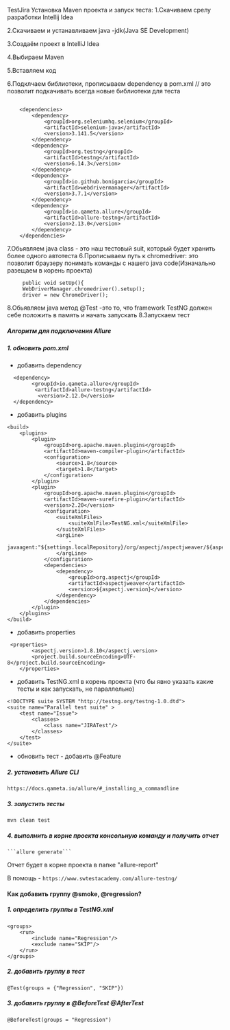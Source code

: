 TestJira
Установка Maven проекта и запуск теста:
1.Cкачиваем срелу разработки Intellij Idea

2.Скачиваем и устанавливаем java -jdk(Java SE Development)

3.Создаём проект в IntelliJ Idea

4.Выбираем Maven

5.Вставляем код

6.Подклчаем библиотеки, прописываем dependency в pom.xml // это позволит подкачивать всегда новые библиотеки для теста
```
 
    <dependencies>
        <dependency>
            <groupId>org.seleniumhq.selenium</groupId>
            <artifactId>selenium-java</artifactId>
            <version>3.141.5</version>
        </dependency>
        <dependency>
            <groupId>org.testng</groupId>
            <artifactId>testng</artifactId>
            <version>6.14.3</version>
        </dependency>
        <dependency>
            <groupId>io.github.bonigarcia</groupId>
            <artifactId>webdrivermanager</artifactId>
            <version>3.7.1</version>
        </dependency>
        <dependency>
            <groupId>io.qameta.allure</groupId>
            <artifactId>allure-testng</artifactId>
            <version>2.13.0</version>
        </dependency>
    </dependencies>
```    
7.Обьявляем java class - это наш тестовый suit, который будет хранить более одного автотеста 6.Прописываем путь к chromedriver: это позволит браузеру понимать команды с нашего java code(Изначально разещаем в корень проекта)
```   
     public void setUp(){
     WebDriverManager.chromedriver().setup();
     driver = new ChromeDriver();
```        
     
8.Обьявляем java метод @Test -это то, что framework TestNG должен себе положить в память и начать запускать 8.Запускаем тест

##### Алгоритм для подключения Allure

##### 1. обновить pom.xml
- добавить dependency
```
  <dependency>
        <groupId>io.qameta.allure</groupId>
         <artifactId>allure-testng</artifactId>
          <version>2.12.0</version>
  </dependency>
```
- добавить plugins		
```
<build>
    <plugins>
        <plugin>
            <groupId>org.apache.maven.plugins</groupId>
            <artifactId>maven-compiler-plugin</artifactId>
            <configuration>
                <source>1.8</source>
                <target>1.8</target>
            </configuration>
        </plugin>
        <plugin>
            <groupId>org.apache.maven.plugins</groupId>
            <artifactId>maven-surefire-plugin</artifactId>
            <version>2.20</version>
            <configuration>
                <suiteXmlFiles>
                    <suiteXmlFile>TestNG.xml</suiteXmlFile>
                </suiteXmlFiles>
                <argLine>
                    -javaagent:"${settings.localRepository}/org/aspectj/aspectjweaver/${aspectj.version}/aspectjweaver-${aspectj.version}.jar"
                </argLine>
            </configuration>
            <dependencies>
                <dependency>
                    <groupId>org.aspectj</groupId>
                    <artifactId>aspectjweaver</artifactId>
                    <version>${aspectj.version}</version>
                </dependency>
            </dependencies>
        </plugin>
    </plugins>
</build>
```
- добавить properties
```
 <properties>
        <aspectj.version>1.8.10</aspectj.version>
        <project.build.sourceEncoding>UTF-8</project.build.sourceEncoding>
    </properties>
```
- добавить TestNG.xml в корень проекта (что бы явно указать какие тесты и как запускать, не параллельно)
```
<!DOCTYPE suite SYSTEM "http://testng.org/testng-1.0.dtd">
<suite name="Parallel test suite" >
    <test name="Issue">
        <classes>
            <class name="JIRATest"/>
        </classes>
    </test>
</suite>
```
- обновить тест - добавить @Feature
##### 2. установить Allure CLI
```
https://docs.qameta.io/allure/#_installing_a_commandline
```
##### 3. запустить тесты 
```mvn clean test```
##### 4. выполнить в корне проекта консольную команду и получить отчет
    ```allure generate```
Отчет будет в корне проекта в папке "allure-report" 

В помощь - `https://www.swtestacademy.com/allure-testng/`

#### Как добавить группу @smoke, @regression?
##### 1. определить группы в TestNG.xml
```
<groups>
    <run>
        <include name="Regression"/>
        <exclude name="SKIP"/>
    </run>
</groups>
```
##### 2. добавить группу в тест
```
@Test(groups = {"Regression", "SKIP"})
```
##### 3. добавить группу в @BeforeTest @AfterTest
```
@BeforeTest(groups = "Regression")